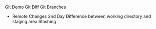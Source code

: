 Git Demo
Git Diff
Git Branches
- Remote Changes
2nd Day
Difference between working directory and staging area
Stashing
